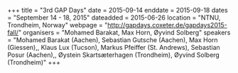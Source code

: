 +++
title = "3rd GAP Days"
date = 2015-09-14
enddate = 2015-09-18
dates = "September 14 - 18, 2015"
dateadded = 2015-06-26
location = "NTNU, Trondheim, Norway"
webpage = "http://gapdays.coxeter.de/gapdays2015-fall/"
organisers = "Mohamed Barakat, Max Horn, Øyvind Solberg"
speakers = "Mohamed Barakat (Aachen), Sebastian Gutsche (Aachen), Max Horn (Giessen),, Klaus Lux (Tucson), Markus Pfeiffer (St. Andrews), Sebastian Posur (Aachen),, Øystein Skartsæterhagen (Trondheim), Øyvind Solberg (Trondheim)"
+++
